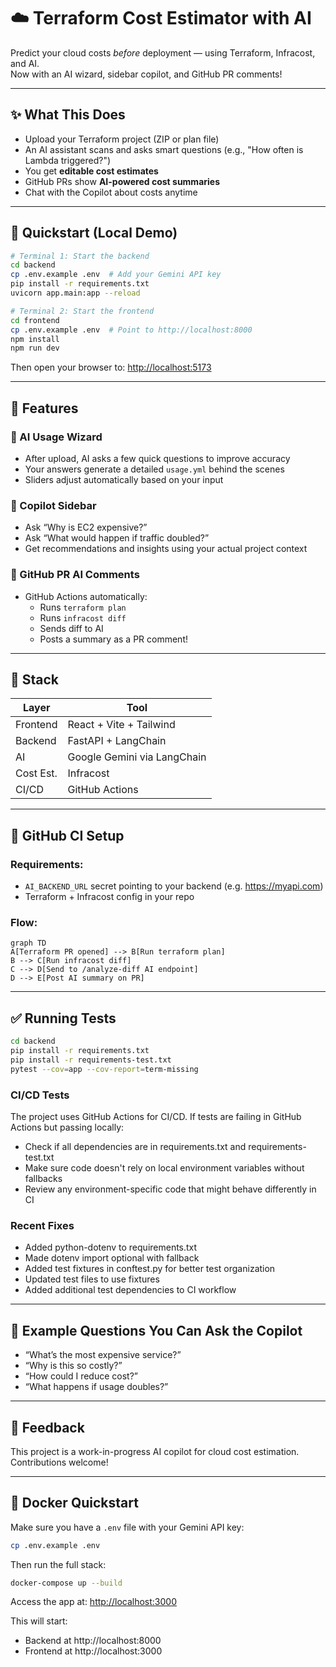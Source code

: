 
# ☁️ Terraform Cost Estimator with AI

Predict your cloud costs *before* deployment — using Terraform, Infracost, and AI.  
Now with an AI wizard, sidebar copilot, and GitHub PR comments!

---

## ✨ What This Does

- Upload your Terraform project (ZIP or plan file)
- An AI assistant scans and asks smart questions (e.g., "How often is Lambda triggered?")
- You get **editable cost estimates**
- GitHub PRs show **AI-powered cost summaries**
- Chat with the Copilot about costs anytime

---

## 🚀 Quickstart (Local Demo)

```bash
# Terminal 1: Start the backend
cd backend
cp .env.example .env  # Add your Gemini API key
pip install -r requirements.txt
uvicorn app.main:app --reload
```

```bash
# Terminal 2: Start the frontend
cd frontend
cp .env.example .env  # Point to http://localhost:8000
npm install
npm run dev
```

Then open your browser to: [http://localhost:5173](http://localhost:5173)

---

## 🧠 Features

### 🔮 AI Usage Wizard
- After upload, AI asks a few quick questions to improve accuracy
- Your answers generate a detailed `usage.yml` behind the scenes
- Sliders adjust automatically based on your input

### 🤖 Copilot Sidebar
- Ask “Why is EC2 expensive?”
- Ask “What would happen if traffic doubled?”
- Get recommendations and insights using your actual project context

### 💬 GitHub PR AI Comments
- GitHub Actions automatically:
  - Runs `terraform plan`
  - Runs `infracost diff`
  - Sends diff to AI
  - Posts a summary as a PR comment!

---

## 🧱 Stack

| Layer     | Tool                    |
|-----------|-------------------------|
| Frontend  | React + Vite + Tailwind |
| Backend   | FastAPI + LangChain     |
| AI        | Google Gemini via LangChain |
| Cost Est. | Infracost               |
| CI/CD     | GitHub Actions          |

---

## 🔧 GitHub CI Setup

### Requirements:
- `AI_BACKEND_URL` secret pointing to your backend (e.g. https://myapi.com)
- Terraform + Infracost config in your repo

### Flow:

```mermaid
graph TD
A[Terraform PR opened] --> B[Run terraform plan]
B --> C[Run infracost diff]
C --> D[Send to /analyze-diff AI endpoint]
D --> E[Post AI summary on PR]
```

---

## ✅ Running Tests

```bash
cd backend
pip install -r requirements.txt
pip install -r requirements-test.txt
pytest --cov=app --cov-report=term-missing
```

### CI/CD Tests

The project uses GitHub Actions for CI/CD. If tests are failing in GitHub Actions but passing locally:

- Check if all dependencies are in requirements.txt and requirements-test.txt
- Make sure code doesn't rely on local environment variables without fallbacks
- Review any environment-specific code that might behave differently in CI

### Recent Fixes

- Added python-dotenv to requirements.txt
- Made dotenv import optional with fallback
- Added test fixtures in conftest.py for better test organization
- Updated test files to use fixtures
- Added additional test dependencies to CI workflow

---

## 🧪 Example Questions You Can Ask the Copilot

- “What’s the most expensive service?”
- “Why is this so costly?”
- “How could I reduce cost?”
- “What happens if usage doubles?”

---

## 👋 Feedback

This project is a work-in-progress AI copilot for cloud cost estimation. Contributions welcome!



---

## 🐳 Docker Quickstart

Make sure you have a `.env` file with your Gemini API key:

```bash
cp .env.example .env
```

Then run the full stack:

```bash
docker-compose up --build
```

Access the app at: [http://localhost:3000](http://localhost:3000)

This will start:
- Backend at http://localhost:8000
- Frontend at http://localhost:3000
